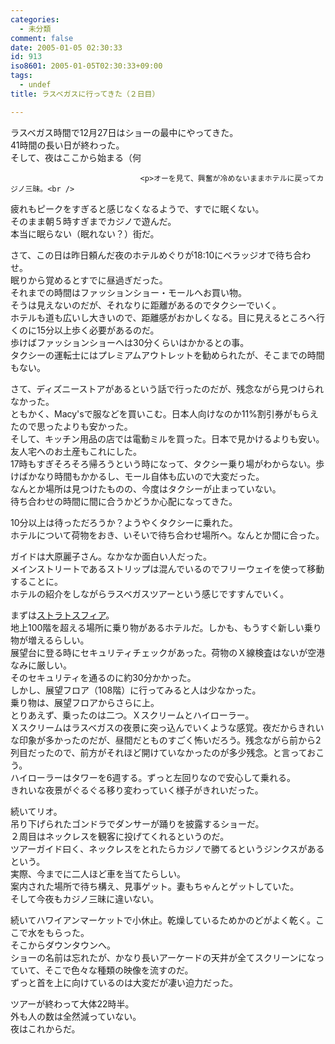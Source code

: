 ```yaml
---
categories:
  - 未分類
comment: false
date: 2005-01-05 02:30:33
id: 913
iso8601: 2005-01-05T02:30:33+09:00
tags:
  - undef
title: ラスベガスに行ってきた（２日目）

---
```


<div class="entry-body">
                                 <p>ラスベガス時間で12月27日はショーの最中にやってきた。<br />
41時間の長い日が終わった。<br />
そして、夜はここから始まる（何</p>
                              
                                 <p>オーを見て、興奮が冷めないままホテルに戻ってカジノ三昧。<br />
疲れもピークをすぎると感じなくなるようで、すでに眠くない。<br />
そのまま朝５時すぎまでカジノで遊んだ。<br />
本当に眠らない（眠れない？）街だ。</p>

<p>さて、この日は昨日頼んだ夜のホテルめぐりが18:10にベラッジオで待ち合わせ。<br />
眠りから覚めるとすでに昼過ぎだった。<br />
それまでの時間はファッションショー・モールへお買い物。<br />
そうは見えないのだが、それなりに距離があるのでタクシーでいく。<br />
ホテルも道も広いし大きいので、距離感がおかしくなる。目に見えるところへ行くのに15分以上歩く必要があるのだ。<br />
歩けばファッションショーへは30分くらいはかかるとの事。<br />
タクシーの運転士にはプレミアムアウトレットを勧められたが、そこまでの時間もない。</p>

<p>さて、ディズニーストアがあるという話で行ったのだが、残念ながら見つけられなかった。<br />
ともかく、Macy'sで服などを買いこむ。日本人向けなのか11%割引券がもらえたので思ったよりも安かった。<br />
そして、キッチン用品の店では電動ミルを買った。日本で見かけるよりも安い。友人宅へのお土産もこれにした。<br />
17時もすぎそろそろ帰ろうという時になって、タクシー乗り場がわからない。歩けばかなり時間もかかるし、モール自体も広いので大変だった。<br />
なんとか場所は見つけたものの、今度はタクシーが止まっていない。<br />
待ち合わせの時間に間に合うかどうか心配になってきた。</p>

<p>10分以上は待っただろうか？ようやくタクシーに乗れた。<br />
ホテルについて荷物をおき、いそいで待ち合わせ場所へ。なんとか間に合った。</p>

<p>ガイドは大原麗子さん。なかなか面白い人だった。<br />
メインストリートであるストリップは混んでいるのでフリーウェイを使って移動することに。<br />
ホテルの紹介をしながらラスベガスツアーという感じですすんでいく。</p>

<p>まずは<a href="http://www.stratospherehotel.com/">ストラトスフィア</a>。<br />
地上100階を超える場所に乗り物があるホテルだ。しかも、もうすぐ新しい乗り物が増えるらしい。<br />
展望台に登る時にセキュリティチェックがあった。荷物のＸ線検査はないが空港なみに厳しい。<br />
そのセキュリティを通るのに約30分かかった。<br />
しかし、展望フロア（108階）に行ってみると人は少なかった。<br />
乗り物は、展望フロアからさらに上。<br />
とりあえず、乗ったのは二つ。Ｘスクリームとハイローラー。<br />
Ｘスクリームはラスベガスの夜景に突っ込んでいくような感覚。夜だからきれいな印象が多かったのだが、昼間だとものすごく怖いだろう。残念ながら前から2列目だったので、前方がそれほど開けていなかったのが多少残念。と言っておこう。<br />
ハイローラーはタワーを6週する。ずっと左回りなので安心して乗れる。<br />
きれいな夜景がぐるぐる移り変わっていく様子がきれいだった。</p>

<p>続いてリオ。<br />
吊り下げられたゴンドラでダンサーが踊りを披露するショーだ。<br />
２周目はネックレスを観客に投げてくれるというのだ。<br />
ツアーガイド曰く、ネックレスをとれたらカジノで勝てるというジンクスがあるという。<br />
実際、今までに二人ほど車を当てたらしい。<br />
案内された場所で待ち構え、見事ゲット。妻もちゃんとゲットしていた。<br />
そして今夜もカジノ三昧に違いない。</p>

<p>続いてハワイアンマーケットで小休止。乾燥しているためかのどがよく乾く。ここで水をもらった。<br />
そこからダウンタウンへ。<br />
ショーの名前は忘れたが、かなり長いアーケードの天井が全てスクリーンになっていて、そこで色々な種類の映像を流すのだ。<br />
ずっと首を上に向けているのは大変だが凄い迫力だった。</p>

<p>ツアーが終わって大体22時半。<br />
外も人の数は全然減っていない。<br />
夜はこれからだ。</p>
                              </div>
    	